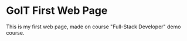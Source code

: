 GoIT First Web Page
==========================
This is my first web page, made on course "Full-Stack Developer" demo course.
